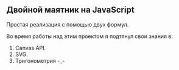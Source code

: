 
## Двойной маятник на  JavaScript
 
Простая реализация с помощью двух формул.

Во время работы над этим проектом я подтянул свои знания в: 
1. Canvas API.
2. SVG.
3. Тригонометрия -_- 
